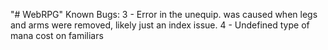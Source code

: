 "# WebRPG" 
Known Bugs:
3 - Error in the unequip. was caused when legs and arms were removed, likely just an index issue.
4 - Undefined type of mana cost on familiars